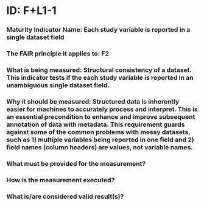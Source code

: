 # ID: F+L1-1

### Maturity Indicator Name: Each study variable is reported in a single dataset field

### The FAIR principle it applies to: F2

### What is being measured: Structural consistency of a dataset. This indicator tests if the each study variable is reported in an unambiguous single dataset field. 

### Why it should be measured: Structured data is inherently easier for machines to accurately process and interpret. This is an essential precondition to enhance and improve subsequent annotation of data with metadata. This requirement guards against some of the common problems with messy datasets, such as 1)  multiple variables being reported in one field and 2) field names (column headers) are values, not variable names.

### What must be provided for the measurement?
### How is the measurement executed?
### What is/are considered valid result(s)?
